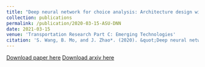 ```yaml
---
title: "Deep neural network for choice analysis: Architecture design with alternative-specific utility functions"
collection: publications
permalink: /publication/2020-03-15-ASU-DNN
date: 2021-03-15
venue: 'Transportation Research Part C: Emerging Technologies'
citation: 'S. Wang, B. Mo, and J. Zhao*. (2020). &quot;Deep neural network for choice analysis: Architecture design with alternative-specific utility functions.&quot; <i>Transportation Research Part C: Emerging Technologies</i>. 112, 234-251.'
---
```


[Download paper here](https://www.sciencedirect.com/science/article/pii/S0968090X19310381?casa_token=DoOPWs7-VfkAAAAA:u5yWnKyHsGUizaglScNeuAxfUErwdF-klhxYyOrpyJWWMVxFiT2cAfZIOVCFoxXrod7x-eKQDI8)
[Download arxiv here](https://arxiv.org/abs/1909.07481)
